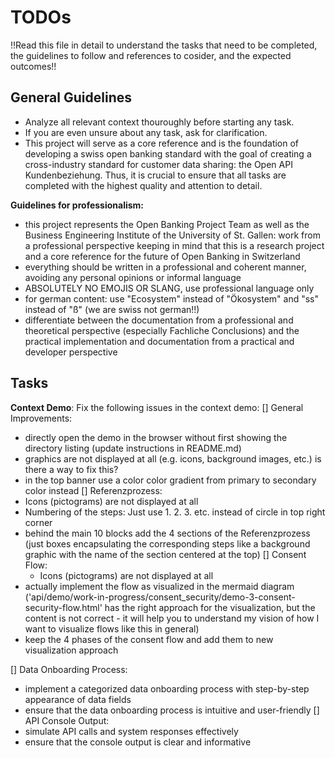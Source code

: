 # TODOs 

!!Read this file in detail to understand the tasks that need to be completed, the guidelines to follow and references to cosider, and the expected outcomes!!

## General Guidelines
- Analyze all relevant context thouroughly before starting any task.
- If you are even unsure about any task, ask for clarification.
- This project will serve as a core reference and is the foundation of developing a swiss open banking standard with the goal of creating a cross-industry standard for customer data sharing: the Open API Kundenbeziehung. Thus, it is crucial to ensure that all tasks are completed with the highest quality and attention to detail.

**Guidelines for professionalism:**
- this project represents the Open Banking Project Team as well as the Business Engineering Institute of the University of St. Gallen: work from a professional perspective keeping in mind that this is a research project and a core reference for the future of Open Banking in Switzerland
- everything should be written in a professional and coherent manner, avoiding any personal opinions or informal language
- ABSOLUTELY NO EMOJIS OR SLANG, use professional language only
- for german content: use "Ecosystem" instead of "Ökosystem" and "ss" instead of "ß" (we are swiss not german!!)
- differentiate between the documentation from a professional and theoretical perspective (especially Fachliche Conclusions) and the practical implementation and documentation from a practical and developer perspective

## Tasks
**Context Demo**: Fix the following issues in the context demo:
[] General Improvements:
  - directly open the demo in the browser without first showing the directory listing (update instructions in README.md)
  - graphics are not displayed at all (e.g. icons, background images, etc.) is there a way to fix this?
  - in the top banner use a color color gradient from primary to secondary color instead
[] Referenzprozess:
  - Icons (pictograms) are not displayed at all
  - Numbering of the steps: Just use 1. 2. 3. etc. instead of circle in top right corner
  - behind the main 10 blocks add the 4 sections of the Referenzprozess (just boxes encapsulating the corresponding steps like a background graphic with the name of the section centered at the top)
[] Consent Flow:
    - Icons (pictograms) are not displayed at all
  - actually implement the flow as visualized in the mermaid diagram ('api/demo/work-in-progress/consent_security/demo-3-consent-security-flow.html' has the right approach for the visualization, but the content is not correct - it will help you to understand my vision of how I want to visualize flows like this in general)
  - keep the 4 phases of the consent flow and add them to new visualization approach
  
[] Data Onboarding Process:
  - implement a categorized data onboarding process with step-by-step appearance of data fields
  - ensure that the data onboarding process is intuitive and user-friendly
[] API Console Output:
  - simulate API calls and system responses effectively
  - ensure that the console output is clear and informative